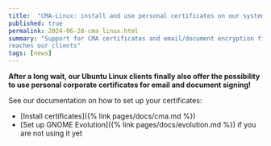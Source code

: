 ```yaml
---
title:  "CMA-Linux: install and use personal certificates on our systems"
published: true
permalink: 2024-06-28-cma_linux.html
summary: "Support for CMA certificates and email/document encryption finally
reaches our clients"
tags: [news]
---
```


__After a long wait, our Ubuntu Linux clients finally also offer the
possibility to use personal corporate certificates for email and document
signing!__

See our documentation on how to set up your certificates:

* [Install certificates]({% link pages/docs/cma.md %})
* [Set up GNOME Evolution]({% link pages/docs/evolution.md %}) if you are not
  using it yet
